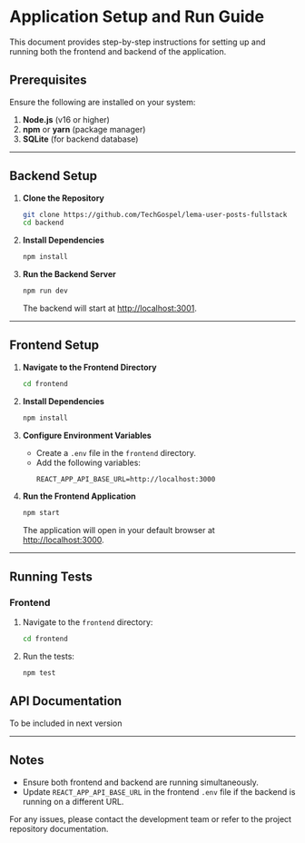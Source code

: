 # Application Setup and Run Guide

This document provides step-by-step instructions for setting up and running both the frontend and backend of the application.

## Prerequisites
Ensure the following are installed on your system:

1. **Node.js** (v16 or higher)
2. **npm** or **yarn** (package manager)
3. **SQLite** (for backend database)

---

## Backend Setup

1. **Clone the Repository**
   ```bash
   git clone https://github.com/TechGospel/lema-user-posts-fullstack
   cd backend
   ```

2. **Install Dependencies**
   ```bash
   npm install
   ```


3. **Run the Backend Server**
   ```bash
   npm run dev
   ```
   The backend will start at [http://localhost:3001](http://localhost:3001).

---

## Frontend Setup

1. **Navigate to the Frontend Directory**
   ```bash
   cd frontend
   ```

2. **Install Dependencies**
   ```bash
   npm install
   ```

3. **Configure Environment Variables**
   - Create a `.env` file in the `frontend` directory.
   - Add the following variables:
     ```env
     REACT_APP_API_BASE_URL=http://localhost:3000
     ```

4. **Run the Frontend Application**
   ```bash
   npm start
   ```
   The application will open in your default browser at [http://localhost:3000](http://localhost:3000).

---

## Running Tests

### Frontend
1. Navigate to the `frontend` directory:
   ```bash
   cd frontend
   ```
2. Run the tests:
   ```bash
   npm test
   ```



## API Documentation

To be included in next version

---

## Notes
- Ensure both frontend and backend are running simultaneously.
- Update `REACT_APP_API_BASE_URL` in the frontend `.env` file if the backend is running on a different URL.

For any issues, please contact the development team or refer to the project repository documentation.

